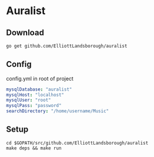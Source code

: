 # Auralist

## Download

```bash
go get github.com/ElliottLandsborough/auralist
```

## Config

config.yml in root of project

```yaml
mysqlDatabase: "auralist"
mysqlHost: "localhost"
mysqlUser: "root"
mysqlPass: "password"
searchDirectory: "/home/username/Music"
```

## Setup

```
cd $GOPATH/src/github.com/ElliottLandsborough/auralist
make deps && make run
```
